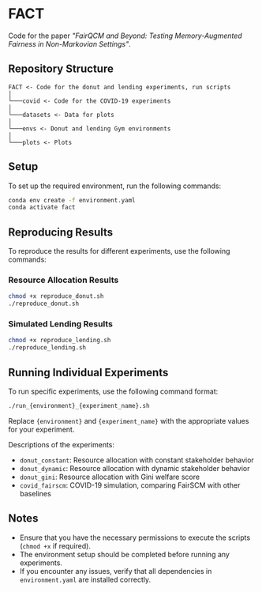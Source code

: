 # FACT

Code for the paper _"FairQCM and Beyond: Testing Memory-Augmented Fairness in Non-Markovian Settings"_.

## Repository Structure

```
FACT <- Code for the donut and lending experiments, run scripts
│   
└───covid <- Code for the COVID-19 experiments
│   
└───datasets <- Data for plots
│   
└───envs <- Donut and lending Gym environments
│   
└───plots <- Plots
```


## Setup
To set up the required environment, run the following commands:
```sh
conda env create -f environment.yaml
conda activate fact
```

## Reproducing Results
To reproduce the results for different experiments, use the following commands:

### Resource Allocation Results
```sh
chmod +x reproduce_donut.sh
./reproduce_donut.sh
```

### Simulated Lending Results
```sh
chmod +x reproduce_lending.sh
./reproduce_lending.sh
```

## Running Individual Experiments
To run specific experiments, use the following command format:
```sh
./run_{environment}_{experiment_name}.sh
```
Replace `{environment}` and `{experiment_name}` with the appropriate values for your experiment.

Descriptions of the experiments:

- `donut_constant`: Resource allocation with constant stakeholder behavior
- `donut_dynamic`: Resource allocation with dynamic stakeholder behavior
- `donut_gini`: Resource allocation with Gini welfare score
- `covid_fairscm`: COVID-19 simulation, comparing FairSCM with other baselines

## Notes
- Ensure that you have the necessary permissions to execute the scripts (`chmod +x` if required).
- The environment setup should be completed before running any experiments.
- If you encounter any issues, verify that all dependencies in `environment.yaml` are installed correctly.

